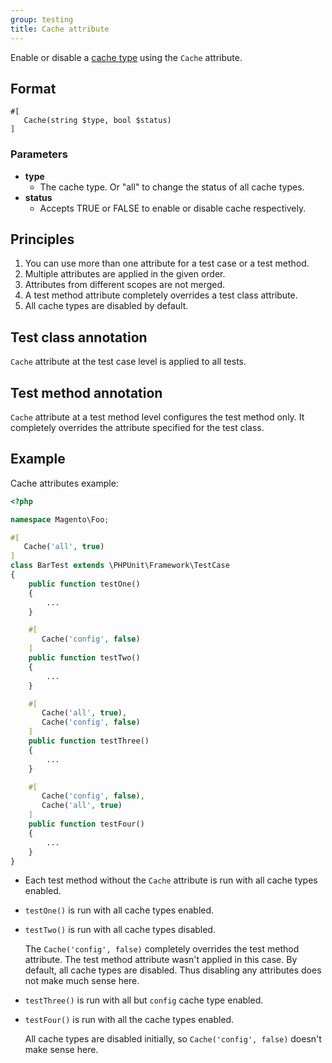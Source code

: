 ```yaml
---
group: testing
title: Cache attribute
---
```


Enable or disable a [cache type][] using the `Cache` attribute.

## Format

```php?start_inline=1
#[
   Cache(string $type, bool $status)
]
```

### Parameters

- **type**
  - The cache type. Or "all" to change the status of all cache types.
- **status**
  - Accepts TRUE or FALSE to enable or disable cache respectively.

## Principles

1. You can use more than one attribute for a test case or a test method.
1. Multiple attributes are applied in the given order.
1. Attributes from different scopes are not merged.
1. A test method attribute completely overrides a test class attribute.
1. All cache types are disabled by default.

## Test class annotation

`Cache` attribute at the test case level is applied to all tests.

## Test method annotation

`Cache` attribute at a test method level configures the test method only.
It completely overrides the attribute specified for the test class.

## Example

Cache attributes example:

```php
<?php

namespace Magento\Foo;

#[
   Cache('all', true)
]
class BarTest extends \PHPUnit\Framework\TestCase
{
    public function testOne()
    {
        ...
    }

    #[
       Cache('config', false)
    ]
    public function testTwo()
    {
        ...
    }

    #[
       Cache('all', true),
       Cache('config', false)
    ]
    public function testThree()
    {
        ...
    }

    #[
       Cache('config', false),
       Cache('all', true)
    ]
    public function testFour()
    {
        ...
    }
}
```

-  Each test method without the `Cache` attribute is run with all cache types enabled.
-  `testOne()` is run with all cache types enabled.
-  `testTwo()` is run with all cache types disabled.

   The `Cache('config', false)` completely overrides the test method attribute. The test method attribute wasn't applied in this case. By default, all cache types are disabled. Thus disabling any attributes does not make much sense here.
-  `testThree()` is run with all but `config` cache type enabled.
-  `testFour()` is run with all the cache types enabled.

   All cache types are disabled initially, so `Cache('config', false)` doesn't make sense here.

<!-- Link definitions -->

[cache type]: {{page.baseurl}}/config-guide/cli/config-cli-subcommands-cache.html#config-cli-subcommands-cache-clean-over
